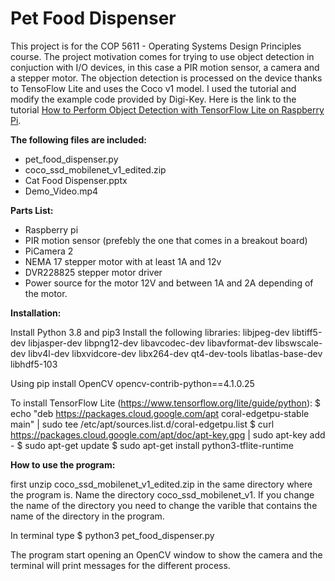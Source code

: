 # Pet Food Dispenser 

This project is for the COP 5611 - Operating Systems Design Principles course. The project motivation comes for trying to use object detection in conjuction with I/O devices, in this case a PIR motion sensor, a camera and a stepper motor. The objection detection is processed on the device thanks to TensoFlow Lite and uses the Coco v1 model. I used the tutorial and modify the example code provided by Digi-Key. Here is the link to the tutorial [How to Perform Object Detection with TensorFlow Lite on Raspberry Pi](https://www.digikey.com/en/maker/projects/how-to-perform-object-detection-with-tensorflow-lite-on-raspberry-pi/b929e1519c7c43d5b2c6f89984883588).

**The following files are included:**
* pet_food_dispenser.py 
* coco_ssd_mobilenet_v1_edited.zip
* Cat Food Dispenser.pptx
* Demo_Video.mp4

**Parts List:**
* Raspberry pi 
* PIR motion sensor (prefebly the one that comes in a breakout board)
* PiCamera 2 
* NEMA 17 stepper motor with at least 1A and 12v
* DVR228825 stepper motor driver
* Power source for the motor 12V and between 1A and 2A depending of the motor.

**Installation:**

Install Python 3.8 and pip3
Install the following libraries:
libjpeg-dev 
libtiff5-dev 
libjasper-dev 
libpng12-dev 
libavcodec-dev 
libavformat-dev 
libswscale-dev 
libv4l-dev 
libxvidcore-dev 
libx264-dev
qt4-dev-tools 
libatlas-base-dev 
libhdf5-103

Using pip install OpenCV
opencv-contrib-python==4.1.0.25

To install TensorFlow Lite (https://www.tensorflow.org/lite/guide/python):
$ echo "deb https://packages.cloud.google.com/apt coral-edgetpu-stable main" | sudo tee /etc/apt/sources.list.d/coral-edgetpu.list
$ curl https://packages.cloud.google.com/apt/doc/apt-key.gpg | sudo apt-key add -
$ sudo apt-get update
$ sudo apt-get install python3-tflite-runtime

**How to use the program:**

first unzip coco_ssd_mobilenet_v1_edited.zip in the same directory where the program is. Name the directory coco_ssd_mobilenet_v1. If you change the name of the directory you need to change the varible that contains the name of the directory in the program.

In terminal type $ python3 pet_food_dispenser.py

The program start opening an OpenCV window to show the camera and the terminal will print messages for the different process.
